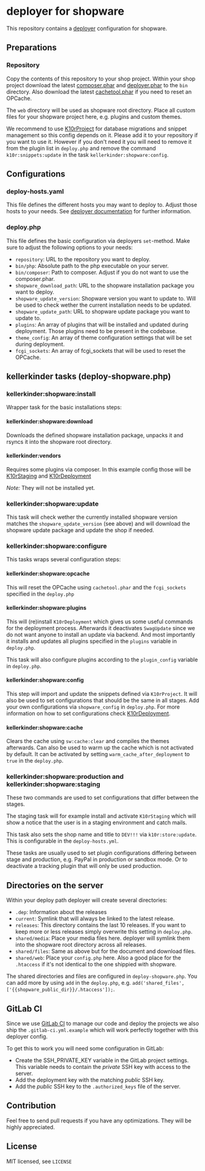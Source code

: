 # deployer for shopware

This repository contains a [deployer](https://deployer.org/) configuration for shopware.

## Preparations

### Repository
Copy the contents of this repository to your shop project. Within your shop project download the latest [composer.phar](https://getcomposer.org/download/) and [deployer.phar](https://deployer.org/download) to the ``bin`` directory.
Also download the latest [cachetool.phar](https://gordalina.github.io/cachetool/) if you need to reset an OPCache.

The `web` directory will be used as shopware root directory. Place all custom files for your shopware project here, e.g. plugins and custom themes.

We recommend to use [K10rProject](https://github.com/kellerkinderDE/K10rProject) for database migrations and snippet management so this config depends on it. Please add it to your repository if you want to use it. However if you don't need it you will need to remove it from the plugin list in `deploy.php` and remove the command `k10r:snippets:update` in the task `kellerkinder:shopware:config`.

## Configurations

### deploy-hosts.yaml

This file defines the different hosts you may want to deploy to. Adjust those hosts to your needs.
See [deployer documentation](https://deployer.org/docs/hosts) for further information.

### deploy.php

This file defines the basic configuration via deployers `set`-method. Make sure to adjust the following options to your needs:
* `repository`: URL to the repository you want to deploy.
* `bin/php`: Absolute path to the php executable on your server.
* `bin/composer`: Path to composer. Adjust if you do not want to use the composer.phar.
* `shopware_download_path`: URL to the shopware installation package you want to deploy.
* `shopware_update_version`: Shopware version you want to update to. Will be used to check wether the current installation needs to be updated.
* `shopware_update_path`: URL to shopware update package you want to update to.
* `plugins`: An array of plugins that will be installed and updated during deployment. Those plugins need to be present in the codebase.
* `theme_config`: An array of theme configuration settings that will be set during deployment.
* `fcgi_sockets`: An array of fcgi_sockets that will be used to reset the OPCache.

## kellerkinder tasks (deploy-shopware.php)

### kellerkinder:shopware:install

Wrapper task for the basic installations steps:

#### kellerkinder:shopware:download
Downloads the defined shopware installation package, unpacks it and rsyncs it into the shopware root directory.

#### kellerkinder:vendors
Requires some plugins via composer. In this example config those will be [K10rStaging](https://github.com/kellerkinderDE/K10rStaging) and [K10rDeployment](https://github.com/kellerkinderDE/K10rDeployment)

_Note:_ They will not be installed yet.

### kellerkinder:shopware:update
This task will check wether the currently installed shopware version matches the `shopware_update_version` (see above) and will download the shopware update package and update the shop if needed.

### kellerkinder:shopware:configure
This tasks wraps several configuration steps:

#### kellerkinder:shopware:opcache
This will reset the OPCache using `cachetool.phar` and the `fcgi_sockets` specified in the `deploy.php`

#### kellerkinder:shopware:plugins
This will (re)install `K10rDeployment` which gives us some useful commands for the deployment process. Afterwards it deactivates `SwagUpdate` since we do not want anyone to install an update via backend.
And most importantly it installs and updates all plugins specified in the `plugins` variable in `deploy.php`.

This task will also configure plugins according to the `plugin_config` variable in `deploy.php`.

#### kellerkinder:shopware:config
This step will import and update the snippets defined via `K10rProject`. It will also be used to set configurations that should be the same in all stages. Add your own configurations via `shopware_config` in `deploy.php`.
For more information on how to set configurations check [K10rDeployment](https://github.com/kellerkinderDE/K10rDeployment).

#### kellerkinder:shopware:cache
Clears the cache using `sw:cache:clear` and compiles the themes afterwards. Can also be used to warm up the cache which is not activated by default. It can be activated by setting `warm_cache_after_deployment` to `true` in the `deploy.php`.

### kellerkinder:shopware:production and kellerkinder:shopware:staging
These two commands are used to set configurations that differ between the stages.

The staging task will for example install and activate `K10rStaging` which will show a notice that the user is in a staging environment and catch mails.

This task also sets the shop name and title to `DEV!!!` via `k10r:store:update`. This is configurable in the `deploy-hosts.yml`.

These tasks are usually used to set plugin configurations differing between stage and production, e.g. PayPal in production or sandbox mode. Or to deactivate a tracking plugin that will only be used production.

## Directories on the server
Within your deploy path deployer will create several directories:

* `.dep`: Information about the releases
* `current`: Symlink that will always be linked to the latest release.
* `releases`: This directory contains the last 10 releases. If you want to keep more or less releases simply overwrite this setting in `deploy.php`. 
* `shared/media`: Place your media files here. deployer will symlink them into the shopware root directory across all releases.
* `shared/files`: Same as above but for the document and download files.
* `shared/web`: Place your `config.php` here. Also a good place for the `.htaccess` if it's not identical to the one shippied with shopware.

The shared directories and files are configured in `deploy-shopware.php`. You can add more by using `add` in the `deploy.php`, e.g. `add('shared_files', ['{{shopware_public_dir}}/.htaccess']);`.

## GitLab CI

Since we use [GitLab CI](https://about.gitlab.com/features/gitlab-ci-cd/) to manage our code and deploy the projects we also ship the `.gitlab-ci.yml.example` which will work perfectly together with this deployer config.

To get this to work you will need some configuration in GitLab:
* Create the SSH_PRIVATE_KEY variable in the GitLab project settings. This variable needs to contain the *private* SSH key with access to the server.
* Add the deployment key with the matching *public* SSH key.
* Add the *public* SSH key to the `.authorized_keys` file of the server.

## Contribution
Feel free to send pull requests if you have any optimizations. They will be highly appreciated.

## License
MIT licensed, see `LICENSE`